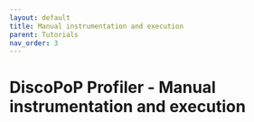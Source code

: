 ```yaml
---
layout: default
title: Manual instrumentation and execution
parent: Tutorials
nav_order: 3
---
```


# DiscoPoP Profiler - Manual instrumentation and execution